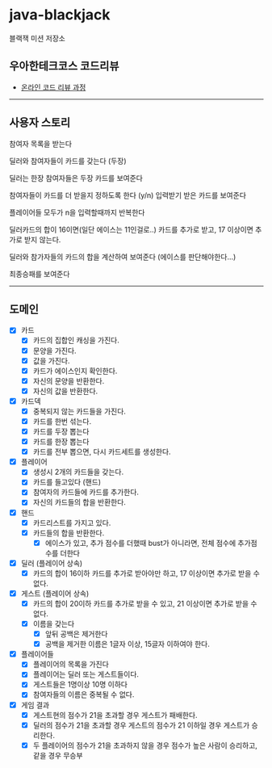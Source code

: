 # java-blackjack

블랙잭 미션 저장소

## 우아한테크코스 코드리뷰

- [온라인 코드 리뷰 과정](https://github.com/woowacourse/woowacourse-docs/blob/master/maincourse/README.md)

---

## 사용자 스토리

참여자 목록을 받는다

딜러와 참여자들이 카드를 갖는다 (두장)

딜러는 한장 참여자들은 두장 카드를 보여준다

참여자들이 카드를 더 받을지 정하도록 한다 (y/n) 입력받기
받은 카드를 보여준다

플레이어들 모두가 n을 입력할때까지 반복한다

딜러카드의 합이 16이면(일단 에이스는 11인걸로..) 카드를 추가로 받고, 17 이상이면 추가로 받지 않는다.

딜러와 참가자들의 카드의 합을 계산하여 보여준다 (에이스를 판단해야한다...)

최종승패를 보여준다

---

## 도메인

- [x] 카드
    - [x] 카드의 집합인 캐싱을 가진다.
    - [x] 문양을 가진다.
    - [x] 값을 가진다.
    - [x] 카드가 에이스인지 확인한다.
    - [x] 자신의 문양을 반환한다.
    - [x] 자신의 값을 반환한다.

- [x] 카드덱
    - [x] 중복되지 않는 카드들을 가진다.
    - [x] 카드를 한번 섞는다.
    - [x] 카드를 두장 뽑는다
    - [x] 카드를 한장 뽑는다
    - [x] 카드를 전부 뽑으면, 다시 카드세트를 생성한다.

- [x] 플레이어
    - [x] 생성시 2개의 카드들을 갖는다.
    - [x] 카드를 들고있다 (핸드)
    - [x] 참여자의 카드들에 카드를 추가한다.
    - [x] 자신의 카드들의 합을 반환한다.

- [x] 핸드
    - [x] 카드리스트를 가지고 있다.
    - [x] 카드들의 합을 반환한다.
        - [x] 에이스가 있고, 추가 점수를 더했때 bust가 아니라면, 전체 점수에 추가점수를 더한다

- [x] 딜러 (플레이어 상속)
    - [x] 카드의 합이 16이하 카드를 추가로 받아야만 하고, 17 이상이면 추가로 받을 수 없다.

- [x] 게스트 (플레이어 상속)
    - [x] 카드의 합이 20이하 카드를 추가로 받을 수 있고, 21 이상이면 추가로 받을 수 없다.
    - [x] 이름을 갖는다
        - [x] 앞뒤 공백은 제거한다
        - [x] 공백을 제거한 이름은 1글자 이상, 15글자 이하여야 한다.

- [x] 플레이어들
    - [x] 플레이어의 목록을 가진다
    - [x] 플레이어는 딜러 또는 게스트들이다.
    - [x] 게스트들은 1명이상 10명 이하다
    - [x] 참여자들의 이름은 중복될 수 없다.

- [x] 게임 결과
    - [x] 게스트현의 점수가 21을 초과할 경우 게스트가 패배한다.
    - [x] 딜러의 점수가 21을 초과할 경우 게스트의 점수가 21 이하일 경우 게스트가 승리한다.
    - [x] 두 플레이어의 점수가 21을 초과하지 않을 경우 점수가 높은 사람이 승리하고, 같을 경우 무승부
